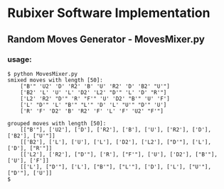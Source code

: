Rubixer Software Implementation
===============================

## Random Moves Generator - MovesMixer.py

### usage:
    
    $ python MovesMixer.py 
    smixed moves with length [50]:
        ["B'" 'U2' 'D' 'R2' 'B' 'U' 'R2' 'D' 'B2' "U'"]
        ['B2' 'L' 'U' 'L' 'D2' 'L2' "D'" 'L' 'D' "R'"]
        ['L2' 'R2' "D'" 'R' "F'" 'U' 'D2' "B'" 'U' 'F']
        ['L' "D'" 'L' "B'" "L'" 'D' 'L' "U'" "D'" 'U']
        ['R' 'F' 'D2' 'B' 'R2' 'F' 'L' 'F' 'U2' "F'"]

    grouped moves with length [50]:
        [["B'"], ['U2'], ['D'], ['R2'], ['B'], ['U'], ['R2'], ['D'], ['B2'], ["U'"]]
        [['B2'], ['L'], ['U'], ['L'], ['D2'], ['L2'], ["D'"], ['L'], ['D'], ["R'"]]
        [['L2'], ['R2'], ["D'"], ['R'], ["F'"], ['U'], ['D2'], ["B'"], ['U'], ['F']]
        [['L'], ["D'"], ['L'], ["B'"], ["L'"], ['D'], ['L'], ["U'"], ["D'"], ['U']]
    $
